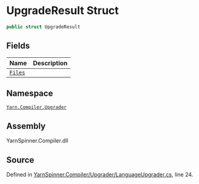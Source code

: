 <!-- This file was generated by a tool. Do not edit this file by hand. -->

# UpgradeResult Struct


```csharp
public struct UpgradeResult
```



## Fields
|Name|Description|
|:---|:---|
|[`Files`](/api/csharp/yarn.compiler.upgrader/upgraderesult.files.md)||
## Namespace
[`Yarn.Compiler.Upgrader`](/api/csharp/yarn.compiler.upgrader/README.md)

## Assembly
YarnSpinner.Compiler.dll

## Source
Defined in [YarnSpinner.Compiler/Upgrader/LanguageUpgrader.cs](https://github.com/YarnSpinnerTool/YarnSpinner//blob/develop/YarnSpinner.Compiler/Upgrader/LanguageUpgrader.cs#L24), line 24.
